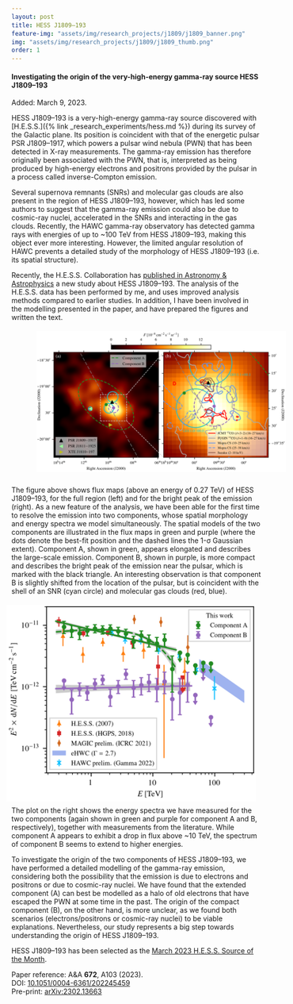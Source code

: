 ```yaml
---
layout: post
title: HESS J1809–193
feature-img: "assets/img/research_projects/j1809/j1809_banner.png"
img: "assets/img/research_projects/j1809/j1809_thumb.png"
order: 1
---
```


#### Investigating the origin of the very-high-energy gamma-ray source HESS J1809–193

Added: March 9, 2023.

HESS J1809–193 is a very-high-energy gamma-ray source discovered with [H.E.S.S.]({% link _research_experiments/hess.md %}) during its survey of the Galactic plane. 
Its position is coincident with that of the energetic pulsar PSR J1809–1917, which powers a pulsar wind nebula (PWN) that has been detected in X-ray measurements.
The gamma-ray emission has therefore originally been associated with the PWN, that is, interpreted as being produced by high-energy electrons and positrons provided by the pulsar in a process called inverse-Compton emission.

Several supernova remnants (SNRs) and molecular gas clouds are also present in the region of HESS J1809–193, however, which has led some authors to suggest that the gamma-ray emission could also be due to cosmic-ray nuclei, accelerated in the SNRs and interacting in the gas clouds.
Recently, the HAWC gamma-ray observatory has detected gamma rays with energies of up to ~100 TeV from HESS J1809–193, making this object ever more interesting.
However, the limited angular resolution of HAWC prevents a detailed study of the morphology of HESS J1809–193 (i.e. its spatial structure).

Recently, the H.E.S.S. Collaboration has <a href="https://doi.org/10.1051/0004-6361/202245459" target="_blank">published in Astronomy & Astrophysics</a> a new study about HESS J1809–193.
The analysis of the H.E.S.S. data has been performed by me, and uses improved analysis methods compared to earlier studies.
In addition, I have been involved in the modelling presented in the paper, and have prepared the figures and written the text.

<img src="/assets/img/research_projects/j1809/flux_map.png" alt="H.E.S.S. flux map of the HESS J1809–193 region" width="800" style="padding-top:1%;padding-left:10%;padding-right:2%;padding-bottom:2%">

The figure above shows flux maps (above an energy of 0.27 TeV) of HESS J1809–193, for the full region (left) and for the bright peak of the emission (right).
As a new feature of the analysis, we have been able for the first time to resolve the emission into two components, whose spatial morphology and energy spectra we model simultaneously.
The spatial models of the two components are illustrated in the flux maps in green and purple (where the dots denote the best-fit position and the dashed lines the 1-σ Gaussian extent).
Component A, shown in green, appears elongated and describes the large-scale emission.
Component B, shown in purple, is more compact and describes the bright peak of the emission near the pulsar, which is marked with the black triangle.
An interesting observation is that component B is slightly shifted from the location of the pulsar, but is coincident with the shell of an SNR (cyan circle) and molecular gas clouds (red, blue).

<div><img src="/assets/img/research_projects/j1809/sed_hess.png" alt="Energy spectra of HESS J1809–193 measured with H.E.S.S." width="550" align="right" style="padding-top:1%;padding-left:2%;padding-right:2%;padding-bottom:2%"></div>

The plot on the right shows the energy spectra we have measured for the two components (again shown in green and purple for component A and B, respectively), together with measurements from the literature.
While component A appears to exhibit a drop in flux above ~10 TeV, the spectrum of component B seems to extend to higher energies.

To investigate the origin of the two components of HESS J1809–193, we have performed a detailed modelling of the gamma-ray emission, considering both the possibility that the emission is due to electrons and positrons or due to cosmic-ray nuclei.
We have found that the extended component (A) can best be modelled as a halo of old electrons that have escaped the PWN at some time in the past.
The origin of the compact component (B), on the other hand, is more unclear, as we found both scenarios (electrons/positrons or cosmic-ray nuclei) to be viable explanations.
Nevertheless, our study represents a big step towards understanding the origin of HESS J1809–193.

HESS J1809–193 has been selected as the <a href="https://www.mpi-hd.mpg.de/hfm/HESS/pages/home/som/2023/03" target="_blank">March 2023 H.E.S.S. Source of the Month</a>.

Paper reference: A&A <b>672</b>, A103 (2023).<br>
DOI: <a href="https://doi.org/10.1051/0004-6361/202245459" target="_blank">10.1051/0004-6361/202245459</a><br>
Pre-print: <a href="https://arxiv.org/abs/2302.13663" target="_blank">arXiv:2302.13663</a>

